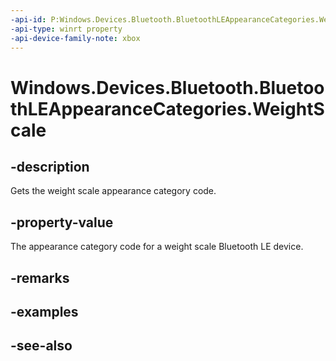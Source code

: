 ```yaml
---
-api-id: P:Windows.Devices.Bluetooth.BluetoothLEAppearanceCategories.WeightScale
-api-type: winrt property
-api-device-family-note: xbox
---
```


<!-- Property syntax
public ushort WeightScale { get; }
-->

# Windows.Devices.Bluetooth.BluetoothLEAppearanceCategories.WeightScale

## -description
Gets the weight scale appearance category code.

## -property-value
The appearance category code for a weight scale Bluetooth LE device.

## -remarks

## -examples

## -see-also
